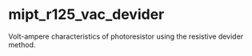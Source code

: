 # mipt_r125_vac_devider
Volt-ampere characteristics of photoresistor using the resistive devider method.
